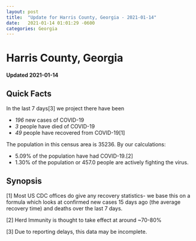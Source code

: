 ```yaml
---
layout: post
title:  "Update for Harris County, Georgia - 2021-01-14"
date:   2021-01-14 01:01:29 -0600
categories: Georgia
---
```


# Harris County, Georgia
#### Updated 2021-01-14

## Quick Facts

In the last 7 days[3] we project there have been
- *196* new cases of COVID-19
- *3* people have died of COVID-19
- *49* people have recovered from COVID-19[1]

The population in this census area is 35236. By our calculations:
- 5.09% of the population have had COVID-19.[2]
- 1.30% of the population or 457.0 people are actively fighting the virus.

## Synopsis




[1] Most US CDC offices do give any recovery statistics- we base this on a formula which looks at confirmed new cases
15 days ago (the average recovery time) and deaths over the last 7 days.

[2] Herd Immunity is thought to take effect at around ~70-80%

[3] Due to reporting delays, this data may be incomplete.
 
    